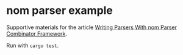 # nom parser example

Supportive materials for the article <a href="https://iximiuz.com/en/posts/rust-writing-parsers-with-nom/">Writing Parsers With nom Parser Combinator Framework</a>.

Run with `cargo test`.

